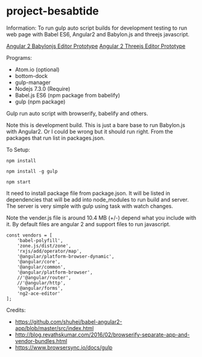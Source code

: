 # project-besabtide

Information: To run gulp auto script builds for development testing to run web page with Babel ES6, Angular2 and Babylon.js and threejs javascript.

[Angular 2 Babylonjs Editor Prototype]()
[Angular 2 Threejs Editor Prototype]()

Programs:
 * Atom.io (optional)
  * bottom-dock
  * gulp-manager
 * Nodejs 7.3.0 (Require)
  * Babel.js ES6 (npm package from babelify)
  * gulp (npm package)

Gulp run auto script with browserify, babelify and others.

Note this is development build. This is just a bare base to run Babylon.js with Angular2. Or I could be wrong but it should run right. From the packages that run list in packages.json.

To Setup:

```
npm install

npm install -g gulp

npm start
```

It need to install package file from package.json. It will be listed in dependencies that will be add into node_modules to run build and server. The server is very simple with gulp using task with watch changes.

Note the vender.js file is around 10.4 MB (+/-) depend what you include with it. By default files are angular 2 and support files to run javascript.

```
const vendors = [
    'babel-polyfill',
    'zone.js/dist/zone',
    'rxjs/add/operator/map',
    '@angular/platform-browser-dynamic',
    '@angular/core',
    '@angular/common',
    '@angular/platform-browser',
    //'@angular/router',
    //'@angular/http',
    '@angular/forms',
    'ng2-ace-editor'
];
```

Credits:
 * https://github.com/shuhei/babel-angular2-app/blob/master/src/index.html
 * http://blog.revathskumar.com/2016/02/browserify-separate-app-and-vendor-bundles.html
 * https://www.browsersync.io/docs/gulp
